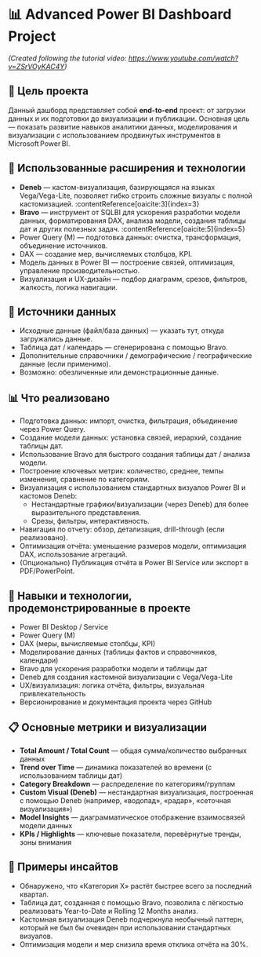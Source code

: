 # 📊 Advanced Power BI Dashboard Project  
_(Created following the tutorial video: https://www.youtube.com/watch?v=ZSrVOyKAC4Y)_  

## 🎯 Цель проекта  
Данный дашборд представляет собой **end-to-end** проект: от загрузки данных и их подготовки до визуализации и публикации. Основная цель — показать развитие навыков аналитики данных, моделирования и визуализации с использованием продвинутых инструментов в Microsoft Power BI.  

## 🧱 Использованные расширения и технологии  
- **Deneb** — кастом-визуализация, базирующаяся на языках Vega/Vega-Lite, позволяет гибко строить сложные визуалы с полной кастомизацией. :contentReference[oaicite:3]{index=3}  
- **Bravo** — инструмент от SQLBI для ускорения разработки модели данных, форматирования DAX, анализа модели, создания таблицы дат и других полезных задач. :contentReference[oaicite:5]{index=5}  
- Power Query (M) — подготовка данных: очистка, трансформация, объединение источников.  
- DAX — создание мер, вычисляемых столбцов, KPI.  
- Модель данных в Power BI — построение связей, оптимизация, управление производительностью.  
- Визуализация и UX-дизайн — подбор диаграмм, срезов, фильтров, жалкость, логика навигации.  

## 🧰 Источники данных  
- Исходные данные (файл/база данных) — указать тут, откуда загружались данные.  
- Таблица дат / календарь — сгенерирована с помощью Bravo.  
- Дополнительные справочники / демографические / географические данные (если применимо).  
- Возможно: обезличенные или демонстрационные данные.  

## 📊 Что реализовано  
- Подготовка данных: импорт, очистка, фильтрация, объединение через Power Query.  
- Создание модели данных: установка связей, иерархий, создание таблицы дат.  
- Использование Bravo для быстрого создания таблицы дат / анализа модели.  
- Построение ключевых метрик: количество, среднее, темпы изменения, сравнение по категориям.  
- Визуализация с использованием стандартных визуалов Power BI и кастомов Deneb:  
  - Нестандартные графики/визуализации (через Deneb) для более выразительного представления.  
  - Срезы, фильтры, интерактивность.  
- Навигация по отчету: обзор, детализация, drill-through (если реализовано).  
- Оптимизация отчёта: уменьшение размеров модели, оптимизация DAX, использование агрегаций.  
- (Опционально) Публикация отчёта в Power BI Service или экспорт в PDF/PowerPoint.

## 🎯 Навыки и технологии, продемонстрированные в проекте  
- Power BI Desktop / Service  
- Power Query (M)  
- DAX (меры, вычисляемые столбцы, KPI)  
- Моделирование данных (таблицы фактов и справочников, календари)  
- Bravo для ускорения разработки модели и таблицы дат  
- Deneb для создания кастомной визуализации с Vega/Vega-Lite  
- UX/визуализация: логика отчёта, фильтры, визуальная привлекательность  
- Версионирование и документация проекта через GitHub  

## 📋 Основные метрики и визуализации  
- **Total Amount / Total Count** — общая сумма/количество выбранных данных  
- **Trend over Time** — динамика показателей во времени (с использованием таблицы дат)  
- **Category Breakdown** — распределение по категориям/группам  
- **Custom Visual (Deneb)** — нестандартная визуализация, построенная с помощью Deneb (например, «водопад», «радар», «сеточная визуализация»)  
- **Model Insights** — диаграмматическое отображение взаимосвязей модели данных  
- **KPIs / Highlights** — ключевые показатели, перевёрнутые тренды, зоны внимания  

## 📝 Примеры инсайтов  
- Обнаружено, что «Категория X» растёт быстрее всего за последний квартал.  
- Таблица дат, созданная с помощью Bravo, позволила с лёгкостью реализовать Year-to-Date и Rolling 12 Months анализ.  
- Кастомная визуализация Deneb подчеркнула необычный паттерн, который не был бы очевиден при использовании стандартных визуалов.  
- Оптимизация модели и мер снизила время отклика отчёта на 30%.  
